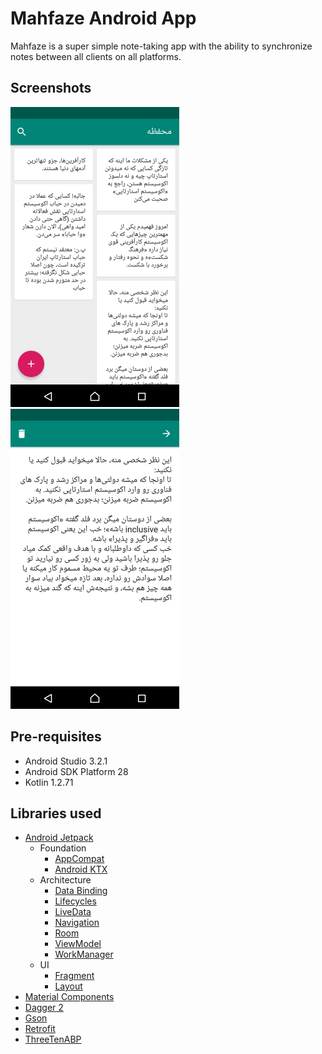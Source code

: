 # Mahfaze Android App

Mahfaze is a super simple note-taking app with the ability to synchronize notes between all clients on all platforms.

## Screenshots

![](screenshots/notes.png)
![](screenshots/note_detail.png)

## Pre-requisites

- Android Studio 3.2.1
- Android SDK Platform 28
- Kotlin 1.2.71

## Libraries used

- [Android Jetpack](https://developer.android.com/jetpack/)
  - Foundation
    - [AppCompat](https://developer.android.com/topic/libraries/support-library/packages.html#v7-appcompat)
    - [Android KTX](https://developer.android.com/kotlin/ktx.html)
  - Architecture
    - [Data Binding](https://developer.android.com/topic/libraries/data-binding/)
    - [Lifecycles](https://developer.android.com/topic/libraries/architecture/lifecycle)
    - [LiveData](https://developer.android.com/topic/libraries/architecture/livedata)
    - [Navigation](https://developer.android.com/topic/libraries/architecture/navigation.html)
    - [Room](https://developer.android.com/topic/libraries/architecture/room)
    - [ViewModel](https://developer.android.com/topic/libraries/architecture/viewmodel)
    - [WorkManager](https://developer.android.com/topic/libraries/architecture/workmanager)
  - UI
    - [Fragment](https://developer.android.com/guide/components/fragments)
    - [Layout](https://developer.android.com/guide/topics/ui/declaring-layout)
- [Material Components](https://github.com/material-components/material-components-android)
- [Dagger 2](https://github.com/google/dagger)
- [Gson](https://github.com/google/gson)
- [Retrofit](https://github.com/square/retrofit)
- [ThreeTenABP](https://github.com/JakeWharton/ThreeTenABP)
